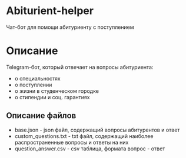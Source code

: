 # Abiturient-helper
Чат-бот для помощи абитуриенту с поступлением
# Описание
Telegram-бот, который отвечает на вопросы абитуриента:
- о специальностях
- о поступлении
- о жизни в студенческом городке
- о стипендии и соц. гарантиях
## Описание файлов
- base.json - json файл, содержащий вопросы абитурентов и ответ
- custom_questions.txt - txt файл, содержащий наиболее распространенные вопросы и ответы на них
- question_answer.csv - csv таблица, формата вопрос - ответ

